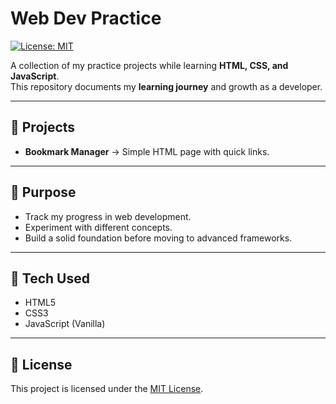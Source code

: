# Web Dev Practice  

[![License: MIT](https://img.shields.io/badge/License-MIT-yellow.svg)](LICENSE)

A collection of my practice projects while learning **HTML, CSS, and JavaScript**.  
This repository documents my **learning journey** and growth as a developer.  

---

## 📂 Projects  

- **Bookmark Manager** → Simple HTML page with quick links.   

---

## 🎯 Purpose  

- Track my progress in web development.  
- Experiment with different concepts.  
- Build a solid foundation before moving to advanced frameworks.  

---

## 🚀 Tech Used  

- HTML5  
- CSS3  
- JavaScript (Vanilla)  

---

## 📜 License  

This project is licensed under the [MIT License](LICENSE).  
